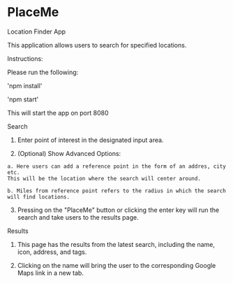 # PlaceMe
Location Finder App

This application allows users to search for specified locations.

Instructions:

Please run the following:

  'npm install'

  'npm start'
  
This will start the app on port 8080

Search

  1. Enter point of interest in the designated input area.
  
  2. (Optional) Show Advanced Options:
  
    a. Here users can add a reference point in the form of an addres, city etc.
    This will be the location where the search will center around.
    
    b. Miles from reference point refers to the radius in which the search will find locations.
    
  3. Pressing on the "PlaceMe" button or clicking the enter key will run the search and take users to the results page.
  
Results

  1. This page has the results from the latest search, including the name, icon, address, and tags.
  
  2. Clicking on the name will bring the user to the corresponding Google Maps link in a new tab.
